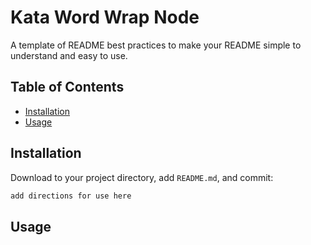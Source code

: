 # Kata Word Wrap Node


A template of README best practices to make your README simple to understand and easy to use. 

## Table of Contents

- [Installation](#installation)
- [Usage](#usage)

## Installation

Download to your project directory, add `README.md`, and commit:

```sh
add directions for use here
```

## Usage





